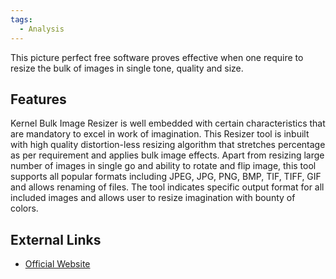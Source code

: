 ```yaml
---
tags:
  - Analysis
---
```

This picture perfect free software proves effective when one require to
resize the bulk of images in single tone, quality and size.

## Features

Kernel Bulk Image Resizer is well embedded with certain characteristics
that are mandatory to excel in work of imagination. This Resizer tool is
inbuilt with high quality distortion-less resizing algorithm that
stretches percentage as per requirement and applies bulk image effects.
Apart from resizing large number of images in single go and ability to
rotate and flip image, this tool supports all popular formats including
JPEG, JPG, PNG, BMP, TIF, TIFF, GIF and allows renaming of files. The
tool indicates specific output format for all included images and allows
user to resize imagination with bounty of colors.

## External Links

* [Official Website](http://www.nucleustechnologies.com/)

